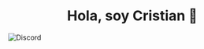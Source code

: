 <div align="center">
<h1 align="center">Hola, soy Cristian 👋</h1>
</div>

![Discord](https://img.shields.io/discord/1261468346805780541?logo=Discord&logoSize=auto&color=%235865F2)

